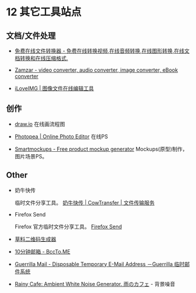 # 12 其它工具站点

## 文档/文件处理

* [免费在线文件转换器 - 免费在线转换视频,在线音频转换,在线图形转换,在线文档转换和在线压缩格式.](https://cn.office-converter.com/ )

* [Zamzar - video converter, audio converter, image converter, eBook converter](https://www.zamzar.com/ )

* [iLoveIMG | 图像文件在线编辑工具](https://www.iloveimg.com/zh-cn )

## 创作

* [draw.io](https://www.draw.io/ )
    在线画流程图

* [Photopea | Online Photo Editor](https://www.photopea.com/ )
    在线PS

* [Smartmockups - Free product mockup generator](https://smartmockups.com/ )
    Mockups(原型)制作，图片场景PS。

## Other

* 奶牛快传

    临时文件分享工具。
    [奶牛快传 | CowTransfer | 文件传输服务](https://cowtransfer.com/ )

* Firefox Send

    Firefox 官方临时文件分享工具。
    [Firefox Send](https://send.firefox.com/ )

* [草料二维码生成器](https://cli.im/ )

* [10分钟邮箱 - BccTo.ME](http://mail.bccto.me/ )

* [Guerrilla Mail - Disposable Temporary E-Mail Address －Guerrilla 临时邮件系统](https://www.guerrillamail.com/zh/ )

* [Rainy Cafe: Ambient White Noise Generator. 雨のカフェ](http://rainycafe.com/ ) - 背景噪音
